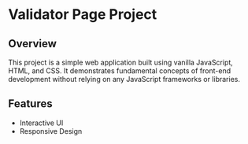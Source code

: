 # Validator Page Project

## Overview

This project is a simple web application built using vanilla JavaScript, HTML, and CSS. It demonstrates fundamental concepts of front-end development without relying on any JavaScript frameworks or libraries.

## Features

- Interactive UI
- Responsive Design
